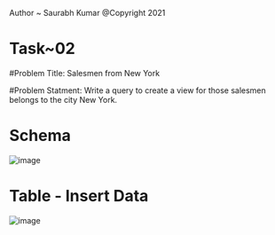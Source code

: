 Author ~ Saurabh Kumar
@Copyright 2021

# Task~02

#Problem Title: Salesmen from New York

#Problem Statment: Write a query to create a view for those salesmen belongs to the city New York.

# Schema 

![image](https://user-images.githubusercontent.com/54509629/144218455-b7095d2a-b2d2-426b-af38-42f4d4e009f5.png)

# Table - Insert Data

![image](https://user-images.githubusercontent.com/54509629/144218629-16ae8af7-1331-4bf1-be9e-9e68f092742a.png)



